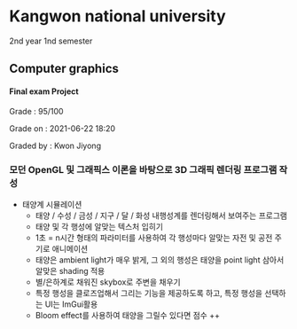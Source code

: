 # Kangwon national university

2nd year 1nd semester

## Computer graphics
#### Final exam Project
Grade : 95/100

Grade on : 2021-06-22 18:20

Graded by	: Kwon Jiyong


### 모던 OpenGL 및 그래픽스 이론을 바탕으로 3D 그래픽 렌더링 프로그램 작성


- 태양계 시뮬레이션
  * 태양 / 수성 / 금성 / 지구 / 달 / 화성 내행성계를 렌더링해서 보여주는 프로그램
  * 태양 및 각 행성에 알맞는 텍스처 입히기
  * 1초 = n시간 형태의 파라미터를 사용하여 각 행성마다 알맞는 자전 및 공전 주기로 애니메이션
  * 태양은 ambient light가 매우 밝게, 그 외의 행성은 태양을 point light 삼아서 알맞은 shading 적용
  * 별/은하계로 채워진 skybox로 주변을 채우기
  * 특정 행성을 클로즈업해서 그리는 기능을 제공하도록 하고, 특정 행성을 선택하는 UI는 ImGui활용
  * Bloom effect를 사용하여 태양을 그릴수 있다면 점수 ++
